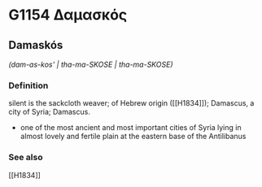 # G1154 Δαμασκός

## Damaskós

_(dam-as-kos' | tha-ma-SKOSE | tha-ma-SKOSE)_

### Definition

silent is the sackcloth weaver; of Hebrew origin ([[H1834]]); Damascus, a city of Syria; Damascus.

- one of the most ancient and most important cities of Syria lying in almost lovely and fertile plain at the eastern base of the Antilibanus

### See also

[[H1834]]

